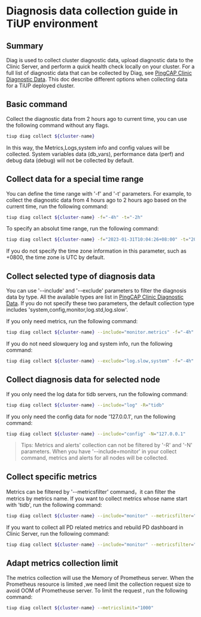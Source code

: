 # Diagnosis data collection guide in TiUP environment

## Summary
Diag is used to collect cluster diagnostic data, upload diagnostic data to the Clinic Server, and perform a quick health check locally on your cluster. For a full list of diagnostic data that can be collected by Diag, see [PingCAP Clinic Diagnostic Data](https://docs.pingcap.com/tidb/stable/clinic-data-instruction-for-tiup).
This doc describe different options when collecting data for a TiUP deployed cluster.

## Basic command
Collect the diagnostic data from 2 hours ago to current time, you can use the following command without any flags.
 
```bash
tiup diag collect ${cluster-name}
```
In this way, the Metrics,Logs,system info and config values will be collected. System variables data (db_vars), performance data (perf) and debug data (debug) will not be collected by default.

## Collect data for a special time range
You can define the time range with '-f' and '-t' parameters. For example, to collect the diagnostic data from 4 hours ago to 2 hours ago based on the current time, run the following command:

```bash
tiup diag collect ${cluster-name} -f="-4h" -t="-2h"
```
To specify an absolut time range, run the following command:

```bash
tiup diag collect ${cluster-name} -f="2023-01-31T10:04:26+08:00" -t="2023-01-31T13:04:26+08:00"
```
If you do not specify the time zone information in this parameter, such as +0800, the time zone is UTC by default. 

## Collect selected type of diagnosis data
You can use '--include' and '--exclude' parameters to filter the diagnosis data by type. All the available types are list in [PingCAP Clinic Diagnostic Data](https://docs.pingcap.com/tidb/stable/clinic-data-instruction-for-tiup). If you do not specify these two parameters, the default collection type includes 'system,config,monitor,log.std,log.slow'. 

If you only need metrics, run the following command:

```bash
tiup diag collect ${cluster-name} --include="monitor.metrics" -f="-4h" -t="-2h"
```

If you do not need slowquery log and system info, run the following command:

```bash
tiup diag collect ${cluster-name} --exclude="log.slow,system" -f="-4h" -t="-2h"
```

## Collect diagnosis data for selected node
If you only need the log data for tidb servers, run the following command:

```bash
tiup diag collect ${cluster-name} --include="log" -R="tidb"
```

If you only need the config data for node '127.0.0.1', run the following command:

```bash
tiup diag collect ${cluster-name} --include="config" -N="127.0.0.1"
``` 

> Tips: Metrics and alerts' collection can not be filtered by '-R' and '-N' parameters. When you have '--include=monitor' in your collect command, metrics and alerts for all nodes will be collected. 
 
## Collect specific metrics 
Metrics can be filtered by '--metricsfilter' command，it can filter the metrics by metrics name. 
If you want to collect metrics whose name start with 'tidb', run the following command:

```bash
tiup diag collect ${cluster-name} --include="monitor" --metricsfilter="tidb"
``` 

If you want to collect all PD related metrics and rebuild PD dashboard in Clinic Server, run the following command:

```bash
tiup diag collect ${cluster-name} --include="monitor" --metricsfilter="pd,process,go,grpc,etcd"
```

## Adapt metrics collection limit
The metrics collection will use the Memory of Prometheus server. When the Prometheus resource is limited ,we need limit the collection request size to avoid OOM of Prometheuse server. 
To limit the request , run the following command:

```bash
tiup diag collect ${cluster-name} --metricslimit="1000"
```

